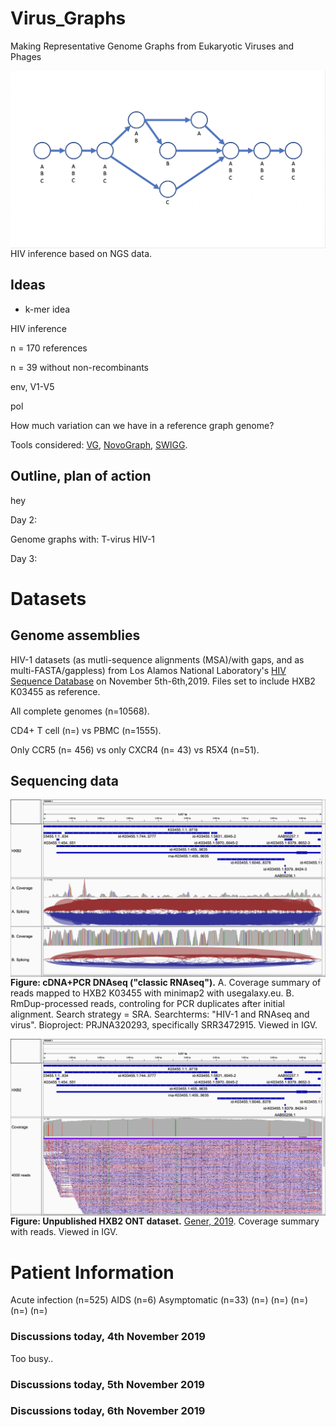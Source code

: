 # Virus_Graphs

Making Representative Genome Graphs from Eukaryotic Viruses and Phages


<img src="Screen Shot 2019-11-04 at 5.56.51 PM.png"
     alt="Markdown Monster icon"
     style="float: left; margin-right: 10px;" />

HIV inference based on NGS data. 

## Ideas

* k-mer idea

HIV inference

n = 170 references

n = 39 without non-recombinants

env, V1-V5

pol

How much variation can we have in a reference graph genome?

Tools considered: [VG](https://github.com/vgteam/vg), [NovoGraph](https://github.com/NCBI-Hackathons/NovoGraph), [SWIGG](https://github.com/NCBI-Codeathons/SWIGG).

## Outline, plan of action

hey

Day 2: 

Genome graphs with:
T-virus
HIV-1
         
Day 3:

# Datasets #

## Genome assemblies ##

HIV-1 datasets (as mutli-sequence alignments (MSA)/with gaps, and as multi-FASTA/gappless) from Los Alamos National Laboratory's [HIV Sequence Database](https://www.hiv.lanl.gov/content/sequence/HIV/mainpage.html) on November 5th-6th,2019. Files set to include HXB2 K03455 as reference.

All complete genomes (n=10568).

CD4+ T cell (n=) vs PBMC (n=1555).

Only CCR5 (n= 456) vs only CXCR4 (n= 43) vs R5X4 (n=51).

## Sequencing data ##



<img src="igv_snapshot_HXB2-mapping_reads_from_SRR3472915_v2.png"
     alt="Markdown Monster icon"
     style="float: left; margin-right: 10px;" />
**Figure: cDNA+PCR DNAseq ("classic RNAseq").** A. Coverage summary of reads mapped to HXB2 K03455 with minimap2 with usegalaxy.eu. B. RmDup-processed reads, controling for PCR duplicates after initial alignment. Search strategy = SRA. Searchterms: "HIV-1 and RNAseq and virus". Bioproject: PRJNA320293, specifically SRR3472915. Viewed in IGV.


<img src="igv_snapshot_HXB2_4000_read_subset.png"
     alt="Markdown Monster icon"
     style="float: left; margin-right: 10px;" />
**Figure: Unpublished HXB2 ONT dataset.** [Gener, 2019](https://www.biorxiv.org/content/10.1101/611848v1). Coverage summary with reads. Viewed in IGV.

# Patient Information #

Acute infection (n=525)
AIDS (n=6)
Asymptomatic (n=33)
(n=)
(n=)
(n=)
(n=)
(n=)

### Discussions today, 4th November 2019

Too busy..

### Discussions today, 5th November 2019

### Discussions today, 6th November 2019



